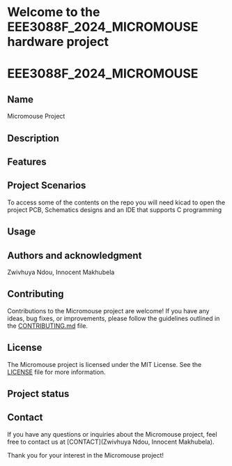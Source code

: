 # Welcome to the EEE3088F_2024_MICROMOUSE hardware project

# EEE3088F_2024_MICROMOUSE


## Name
Micromouse Project

## Description



## Features



## Project Scenarios


To access some of the contents on the repo you will need kicad to open the project PCB, Schematics designs and an IDE that supports C programming

## Usage



## Authors and acknowledgment

Zwivhuya Ndou, Innocent Makhubela

## Contributing

Contributions to the Micromouse project are welcome! If you have any ideas, bug fixes, or improvements, please follow the guidelines outlined in the [CONTRIBUTING.md](CONTRIBUTING.md) file.

## License

The Micromouse project is licensed under the MIT License. See the [LICENSE](LICENSE.md) file for more information.

## Project status


## Contact

If you have any questions or inquiries about the Micromouse project, feel free to contact us at [CONTACT](Zwivhuya Ndou, Innocent Makhubela).

Thank you for your interest in the Micromouse project!

